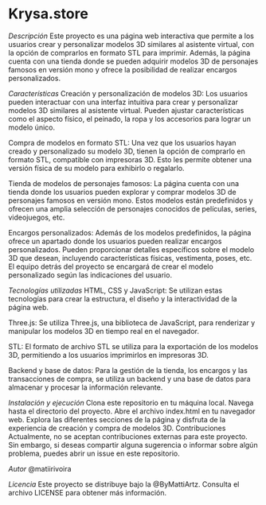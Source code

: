 <h1>Krysa.store</h1>

*Descripción*
Este proyecto es una página web interactiva que permite a los usuarios crear y personalizar modelos 3D similares al asistente virtual, con la opción de comprarlos en formato STL para imprimir. Además, la página cuenta con una tienda donde se pueden adquirir modelos 3D de personajes famosos en versión mono y ofrece la posibilidad de realizar encargos personalizados.

*Características*
Creación y personalización de modelos 3D: Los usuarios pueden interactuar con una interfaz intuitiva para crear y personalizar modelos 3D similares al asistente virtual. Pueden ajustar características como el aspecto físico, el peinado, la ropa y los accesorios para lograr un modelo único.

Compra de modelos en formato STL: Una vez que los usuarios hayan creado y personalizado su modelo 3D, tienen la opción de comprarlo en formato STL, compatible con impresoras 3D. Esto les permite obtener una versión física de su modelo para exhibirlo o regalarlo.

Tienda de modelos de personajes famosos: La página cuenta con una tienda donde los usuarios pueden explorar y comprar modelos 3D de personajes famosos en versión mono. Estos modelos están predefinidos y ofrecen una amplia selección de personajes conocidos de películas, series, videojuegos, etc.

Encargos personalizados: Además de los modelos predefinidos, la página ofrece un apartado donde los usuarios pueden realizar encargos personalizados. Pueden proporcionar detalles específicos sobre el modelo 3D que desean, incluyendo características físicas, vestimenta, poses, etc. El equipo detrás del proyecto se encargará de crear el modelo personalizado según las indicaciones del usuario.

*Tecnologías utilizadas*
HTML, CSS y JavaScript: Se utilizan estas tecnologías para crear la estructura, el diseño y la interactividad de la página web.

Three.js: Se utiliza Three.js, una biblioteca de JavaScript, para renderizar y manipular los modelos 3D en tiempo real en el navegador.

STL: El formato de archivo STL se utiliza para la exportación de los modelos 3D, permitiendo a los usuarios imprimirlos en impresoras 3D.

Backend y base de datos: Para la gestión de la tienda, los encargos y las transacciones de compra, se utiliza un backend y una base de datos para almacenar y procesar la información relevante.

*Instalación y ejecución*
Clona este repositorio en tu máquina local.
Navega hasta el directorio del proyecto.
Abre el archivo index.html en tu navegador web.
Explora las diferentes secciones de la página y disfruta de la experiencia de creación y compra de modelos 3D.
Contribuciones
Actualmente, no se aceptan contribuciones externas para este proyecto. Sin embargo, si deseas compartir alguna sugerencia o informar sobre algún problema, puedes abrir un issue en este repositorio.

*Autor*
@matiirivoira

*Licencia*
Este proyecto se distribuye bajo la @ByMattiArtz. Consulta el archivo LICENSE para obtener más información.
